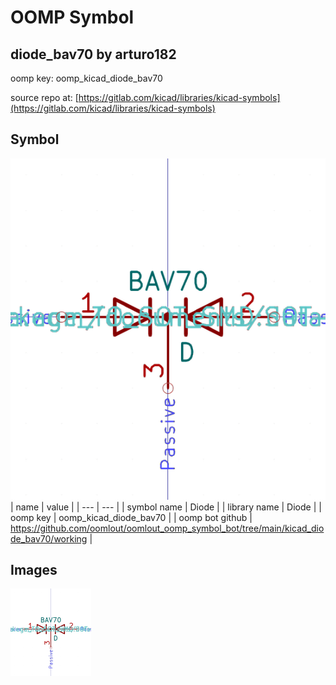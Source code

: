 # OOMP Symbol  
## diode_bav70  by arturo182  
  
oomp key: oomp_kicad_diode_bav70  
  
source repo at: [https://gitlab.com/kicad/libraries/kicad-symbols](https://gitlab.com/kicad/libraries/kicad-symbols)  
## Symbol  
  
[![working.png](working_600.png)](working.png)  
| name | value | 
| --- | --- | 
| symbol name | Diode | 
| library name | Diode | 
| oomp key | oomp_kicad_diode_bav70 | 
| oomp bot github | https://github.com/oomlout/oomlout_oomp_symbol_bot/tree/main/kicad_diode_bav70/working | 
## Images  
  
[![working.png](working_140.png)](working.png)  
